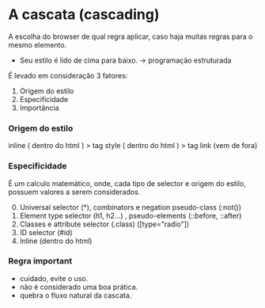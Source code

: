 # A cascata (cascading)

A escolha do browser de qual regra aplicar, caso haja muitas regras para o mesmo elemento.

* Seu estilo é lido de cima para baixo. -> programação estruturada

É levado em consideração 3 fatores:
1. Origem do estilo
2. Especificidade
3. Importância

### Origem do estilo

inline ( dentro do html ) > tag style ( dentro do html ) > tag link (vem de fora)

### Especificidade

É um calculo matemático, onde, cada tipo de selector e origem do estilo, possuem valores a serem considerados.

0. Universal selector (*), combinators e negation pseudo-class (:not())
1. Element type selector (h1, h2...) , pseudo-elements (::before, ::after)
10. Classes e attribute selector (.class) ([type="radio"])
100. ID selector (#id)
1000. Inline (dentro do html)

### Regra important

* cuidado, evite o uso.
* não é considerado uma boa prática.
* quebra o fluxo natural da cascata.